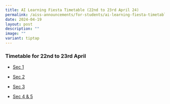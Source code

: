 ```yaml
---
title: AI Learning Fiesta Timetable (22nd to 23rd April 24)
permalink: /aiss-announcements/for-students/ai-learning-fiesta-timetable/
date: 2024-04-19
layout: post
description: ""
image: ""
variant: tiptap
---
```

<h3><strong>Timetable for 22nd to 23rd April</strong></h3>
<ul data-tight="true" class="tight">
<li>
<p><a href="/files/Timetable/AI Learning Fiesta/S1class_timetables_Learning_Fiesta_22___23_April_2024v1.pdf" rel="noopener noreferrer nofollow" target="_blank">Sec 1</a>
</p>
</li>
<li>
<p><a href="/files/Timetable/AI Learning Fiesta/S2class_timetables_Learning_Fiesta_22___23_April_2024v1.pdf" rel="noopener noreferrer nofollow" target="_blank">Sec 2</a>
</p>
</li>
<li>
<p><a href="/files/Timetable/AI Learning Fiesta/S3class_timetables_Learning_Fiesta_22__23_April_2024v1.pdf" rel="noopener noreferrer nofollow" target="_blank">Sec 3</a>
</p>
</li>
<li>
<p><a href="/files/Timetable/AI Learning Fiesta/S4_5class_timetables_Learning_fiesta_22__23_April_2024v1.pdf" rel="noopener noreferrer nofollow" target="_blank">Sec 4 &amp; 5</a>
</p>
</li>
</ul>
<p></p>